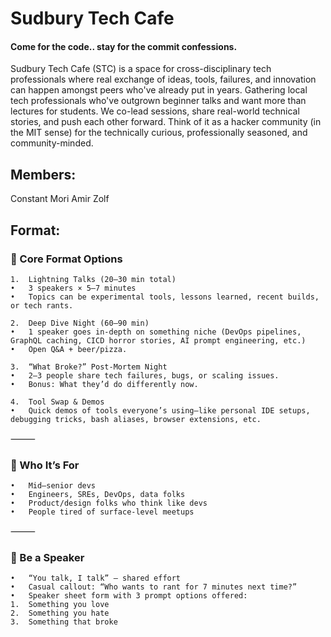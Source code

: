# Sudbury Tech Cafe

#### Come for the code.. stay for the commit confessions.

Sudbury Tech Cafe (STC) is a space for cross-disciplinary tech professionals where real exchange of ideas, tools, failures, and innovation can happen amongst peers who've already put in years.
Gathering local tech professionals who've outgrown beginner talks and want more than lectures for students. We co-lead sessions, share real-world technical stories, and push each other forward. Think of it as a hacker community (in the MIT sense) for the technically curious, professionally seasoned, and community-minded.

## Members:
Constant Mori
Amir Zolf


## Format:

### 🔧  Core Format Options
	1.	Lightning Talks (20–30 min total)
	•	3 speakers × 5–7 minutes
	•	Topics can be experimental tools, lessons learned, recent builds, or tech rants.
 
	2.	Deep Dive Night (60–90 min)
	•	1 speaker goes in-depth on something niche (DevOps pipelines, GraphQL caching, CICD horror stories, AI prompt engineering, etc.)
	•	Open Q&A + beer/pizza.
 
	3.	“What Broke?” Post-Mortem Night
	•	2–3 people share tech failures, bugs, or scaling issues.
	•	Bonus: What they’d do differently now.
 
	4.	Tool Swap & Demos
	•	Quick demos of tools everyone’s using—like personal IDE setups, debugging tricks, bash aliases, browser extensions, etc.

⸻

### 🧠  Who It’s For
	•	Mid–senior devs
	•	Engineers, SREs, DevOps, data folks
	•	Product/design folks who think like devs
	•	People tired of surface-level meetups

⸻

### 🎤  Be a Speaker
	•	“You talk, I talk” — shared effort
	•	Casual callout: “Who wants to rant for 7 minutes next time?”
	•	Speaker sheet form with 3 prompt options offered:
	1.	Something you love
	2.	Something you hate
	3.	Something that broke


